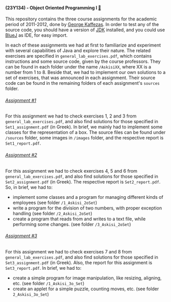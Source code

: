 #### (23Y134) - Object Oriented Programming I [:link:](https://www.ceid.upatras.gr/en/undergraduate/courses/23%CE%A5134)
This repository contains the three course assignments for the academic period of 2011-2012, done by
[George Kaffezas](https://github.com/gkffzs). In order to test any of the source code, you should have a version of
[JDK](http://www.oracle.com/technetwork/java/javase/downloads/index.html) installed, and you could use
[BlueJ](http://www.bluej.org/) as IDE, for easy import.

In each of these assignments we had at first to familiarize and experiment with several capabilities of Java and explore
their nature. The related exercises are specified in `general_lab_exercises.pdf`, which contains instructions and some
source code, given by the course professors. They can be found in each folder under the name `/AskisiXX`, where XX is
a number from 1 to 8. Beside that, we had to implement our own solutions to a set of exercises, that was announced in
each assignment. Their source code can be found in the remaining folders of each assignment's `sources` folder.

###### [Assignment #1](https://github.com/gkffzs/CEID/tree/master/23Y134/Assignment%20%231)
For this assignment we had to check exercises 1, 2 and 3 from `general_lab_exercises.pdf`, and also find solutions for
those specified in `Set1_assignment.pdf` (in Greek). In brief, we mainly had to implement some classes for the
representation of a box. The source files can be found under `/sources` folder, some images in `/images` folder, and the
respective report is `Set1_report.pdf`.

###### [Assignment #2](https://github.com/gkffzs/CEID/tree/master/23Y134/Assignment%20%232)
For this assignment we had to check exercises 4, 5 and 6 from `general_lab_exercises.pdf`, and also find solutions for
those specified in `Set2_assignment.pdf` (in Greek). The respective report is `Set2_report.pdf`. So, in brief, we had to:
- implement some classes and a program for managing different kinds of employees (see folder `/1_Askisi_2oSet`)
- write a program for the division of two numbers, with proper exception handling (see folder `/2_Askisi_2oSet`)
- create a program that reads from and writes to a text file, while performing some changes. (see folder
`/3_Askisi_2oSet`)

###### [Assignment #3](https://github.com/gkffzs/CEID/tree/master/23Y134/Assignment%20%233)
For this assignment we had to check exercises 7 and 8 from `general_lab_exercises.pdf`, and also find solutions for
those specified in `Set3_assignment.pdf` (in Greek). Also, the report for this assignment is `Set3_report.pdf`. In brief,
we had to:
- create a simple program for image manipulation, like resizing, aligning, etc. (see folder `/1_Askisi_3o_Set`) 
- create an applet for a simple puzzle, counting moves, etc. (see folder `2_Askisi_3o_Set`)
